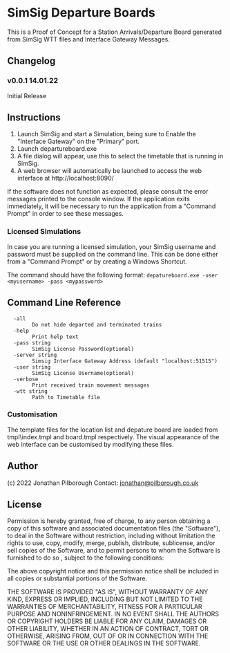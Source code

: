 # SimSig Departure Boards

This is a Proof of Concept for a Station Arrivals/Departure Board generated from SimSig WTT files and Interface Gateway Messages.

## Changelog

### v0.0.1 14.01.22

Initial Release

## Instructions

1. Launch SimSig and start a Simulation, being sure to Enable the "Interface Gateway" on the "Primary" port.
2. Launch departureboard.exe
3. A file dialog will appear, use this to select the timetable that is running in SimSig.
4. A web browser will automatically be launched to access the web interface at http://localhost:8090/

If the software does not function as expected, please consult the error messages printed to the 
console window. If the application exits immediately, it will be necessary to run the application from a "Command Prompt" in order to see these messages.

### Licensed Simulations

In case you are running a licensed simulation, your SimSig username and password must be supplied on the command line.
This can be done either from a "Command Prompt" or by creating a Windows Shortcut.

The command should have the following format: `depatureboard.exe -user <myusername> -pass <mypassword>`

## Command Line Reference
```
  -all
        Do not hide departed and terminated trains
  -help
        Print help text
  -pass string
        SimSig License Password(optional)
  -server string
        Simsig Interface Gateway Address (default "localhost:51515")
  -user string
        SimSig License Username(optional)
  -verbose
        Print received train movement messages
  -wtt string
        Path to Timetable file
```

### Customisation

The template files for the location list and depature board are loaded from tmpl\index.tmpl and board.tmpl respectively.
The visual appearance of the web interface can be customised by modifying these files.

## Author

(c) 2022 Jonathan Pilborough
Contact: jonathan@pilborough.co.uk

## License

Permission is hereby granted, free of charge, to any person obtaining a copy of this software and associated documentation files 
(the "Software"), to deal in the Software without restriction, including without limitation the rights to use, copy, modify, merge,
 publish, distribute, sublicense, and/or sell copies of the Software, and to permit persons to whom the Software is furnished to do so
 , subject to the following conditions:

The above copyright notice and this permission notice shall be included in all copies or substantial portions of the Software.

THE SOFTWARE IS PROVIDED "AS IS", WITHOUT WARRANTY OF ANY KIND, EXPRESS OR IMPLIED, INCLUDING BUT NOT LIMITED TO THE WARRANTIES OF 
MERCHANTABILITY, FITNESS FOR A PARTICULAR PURPOSE AND NONINFRINGEMENT. IN NO EVENT SHALL THE AUTHORS OR COPYRIGHT HOLDERS BE LIABLE 
FOR ANY CLAIM, DAMAGES OR OTHER LIABILITY, WHETHER IN AN ACTION OF CONTRACT, TORT OR OTHERWISE, ARISING FROM, OUT OF OR IN CONNECTION
 WITH THE SOFTWARE OR THE USE OR OTHER DEALINGS IN THE SOFTWARE.
